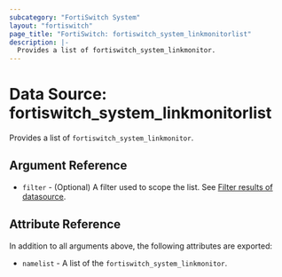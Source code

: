 ```yaml
---
subcategory: "FortiSwitch System"
layout: "fortiswitch"
page_title: "FortiSwitch: fortiswitch_system_linkmonitorlist"
description: |-
  Provides a list of fortiswitch_system_linkmonitor.
---
```


# Data Source: fortiswitch_system_linkmonitorlist
Provides a list of `fortiswitch_system_linkmonitor`.

## Argument Reference

* `filter` - (Optional) A filter used to scope the list. See [Filter results of datasource](https://registry.terraform.io/providers/fortinetdev/fortiswitch/latest/docs/guides/fgt_filter).

## Attribute Reference

In addition to all arguments above, the following attributes are exported:

* `namelist` -  A list of the `fortiswitch_system_linkmonitor`.
